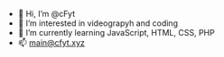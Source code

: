- 👋 Hi, I’m @cFyt
- 👀 I’m interested in videograpyh and coding
- 🌱 I’m currently learning JavaScript, HTML, CSS, PHP
- 📫 main@cfyt.xyz

<!---
cFyt/cFyt is a ✨ special ✨ repository because its `README.md` (this file) appears on your GitHub profile.
You can click the Preview link to take a look at your changes.
--->
